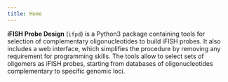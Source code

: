 ```yaml
---
title: Home
---
```


**iFISH Probe Design** (`ifpd`) is a Python3 package containing tools for selection of complementary oligonucleotides to build iFISH probes. It also includes a web interface, which simplifies the procedure by removing any requirement for programming skills. The tools allow to select sets of oligomers as iFISH probes, starting from databases of oligonucleotides complementary to specific genomic loci.

